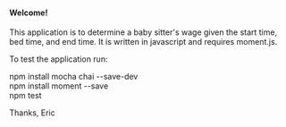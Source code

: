 <h4>Welcome!</h4>

This application is to determine a baby sitter's wage given the start time, bed time, and end time.  It is written in javascript and requires moment.js.

To test the application run: 

npm install mocha chai --save-dev
<br>npm install moment --save
<br>npm test


Thanks,
Eric
